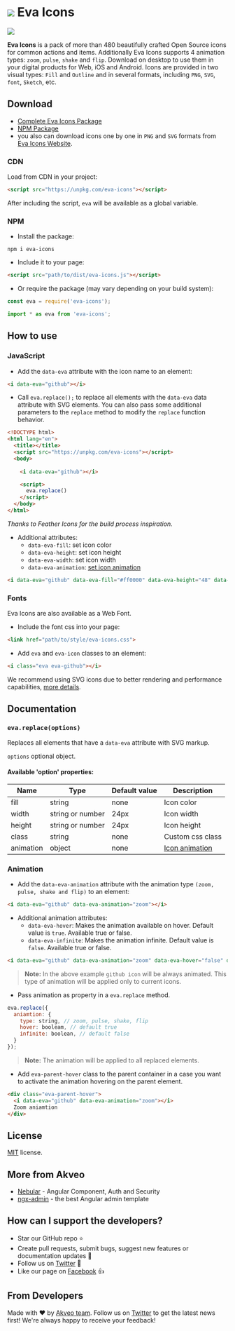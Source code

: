 <h1><img src="https://i.imgur.com/cXYo5bi.png"> Eva Icons</h1>
<img src="https://i.imgur.com/oDmqDkE.jpg">

**Eva Icons** is a pack of more than 480 beautifully crafted Open Source icons for common actions and items. Additionally Eva Icons supports 4 animation types: `zoom`, `pulse`, `shake` and `flip`.  Download on desktop to use them in your digital products for Web, iOS and Android. Icons are provided in two visual types: `Fill` and `Outline` and in several formats, including `PNG`, `SVG`, `font`, `Sketch`, etc.

## Download
- [Complete Eva Icons Package](https://akveo.github.io/eva-icons/eva-icons.zip)
- [NPM Package](https://www.npmjs.com/package/eva-icons)
- you also can download icons one by one in `PNG` and `SVG` formats from [Eva Icons Website](https://akveo.github.io/eva-icons/).

### CDN

Load from CDN in your project:
```html
<script src="https://unpkg.com/eva-icons"></script>
```
After including the script, `eva` will be available as a global variable.

### NPM

- Install the package:
```
npm i eva-icons
``` 

- Include it to your page:
```html
<script src="path/to/dist/eva-icons.js"></script>
```

- Or require the package (may vary depending on your build system):

```js
const eva = require('eva-icons');
```

```js
import * as eva from 'eva-icons';
```

## How to use

### JavaScript

- Add the `data-eva` attribute with the icon name to an element:

```html
<i data-eva="github"></i>
```

- Call `eva.replace();` to replace all elements with the `data-eva` data attribute with SVG elements. You can also pass some additional parameters to the `replace` method to modify the `replace` function behavior. 

```html
<!DOCTYPE html>
<html lang="en">
  <title></title>
  <script src="https://unpkg.com/eva-icons"></script>
  <body>
  
    <i data-eva="github"></i>

    <script>
      eva.replace()
    </script>
  </body>
</html>
```
*Thanks to Feather Icons for the build process inspiration.*

- Additional attributes: 
  * `data-eva-fill`: set icon color
  * `data-eva-height`: set icon height
  * `data-eva-width`: set icon width
  * `data-eva-animation`: [set icon animation](#animation)
  
```html
<i data-eva="github" data-eva-fill="#ff0000" data-eva-height="48" data-eva-width="48"></i>
```

### Fonts

Eva Icons are also available as a Web Font.

- Include the font css into your page:

```html
<link href="path/to/style/eva-icons.css">
```
- Add `eva` and `eva-icon` classes to an element:

```html
<i class="eva eva-github"></i>
```

We recommend using SVG icons due to better rendering and performance capabilities, [more details](https://css-tricks.com/icon-fonts-vs-svg/).

## Documentation

### `eva.replace(options)`

Replaces all elements that have a `data-eva` attribute with SVG markup.

`options` optional object.

#### Available 'option' properties:
| Name |  Type   |  Default value | Description |
|------| ------  | -------------  |-------------|
| fill | string | none           | Icon color  |
| width | string or number | 24px    | Icon width  |
| height | string or number | 24px    | Icon height  |
| class | string | none | Custom css class  |
| animation | object | none    | [Icon animation](#animation)  |

### Animation 
- Add the `data-eva-animation` attribute with the animation type `(zoom, pulse, shake and flip)` to an element:

```html
<i data-eva="github" data-eva-animation="zoom"></i>
```

- Additional animation attributes:
  * `data-eva-hover`: Makes the animation available on hover. Default value is `true`. Available true or false.
  * `data-eva-infinite`: Makes the animation infinite. Default value is `false`. Available true or false.

```html
<i data-eva="github" data-eva-animation="zoom" data-eva-hover="false" data-eva-infinite="true"></i>
```

> **Note:** In the above example `github icon` will be always animated. This type of animation will be applied only to current icons.

- Pass animation as property in a `eva.replace` method.

```js
eva.replace({
  aniamtion: {
    type: string, // zoom, pulse, shake, flip
    hover: booleam, // default true
    infinite: boolean, // default false
  }
});
```
> **Note:** The animation will be applied to all replaced elements.

- Add `eva-parent-hover` class to the parent container in a case you want to activate the animation hovering on the parent element.

```html
<div class="eva-parent-hover">
  <i data-eva="github" data-eva-animation="zoom"></i>
  Zoom aniamtion
</div>
```

## License
[MIT](LICENSE.txt) license.

## More from Akveo

- [Nebular](https://github.com/akveo/nebular) - Angular Component, Auth and Security
- [ngx-admin](https://github.com/akveo/ngx-admin) - the best Angular admin template

## How can I support the developers?
- Star our GitHub repo :star:
- Create pull requests, submit bugs, suggest new features or documentation updates :wrench:
- Follow us on [Twitter](https://twitter.com/akveo_inc) :feet:
- Like our page on [Facebook](https://www.facebook.com/akveo/) :thumbsup:

## From Developers
Made with :heart: by [Akveo team](http://akveo.com?utm_source=github&utm_medium=nebular_readme). Follow us on [Twitter](https://twitter.com/akveo_inc) to get the latest news first!
We're always happy to receive your feedback!
